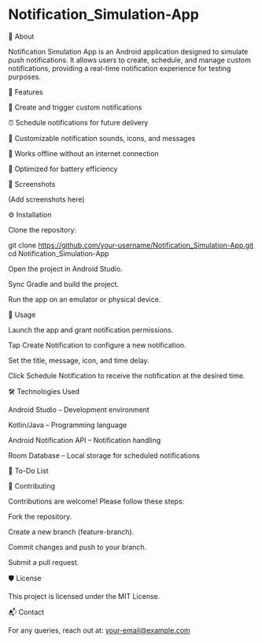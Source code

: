 # Notification_Simulation-App
📌 About

Notification Simulation App is an Android application designed to simulate push notifications. It allows users to create, schedule, and manage custom notifications, providing a real-time notification experience for testing purposes.

🚀 Features

🔔 Create and trigger custom notifications

⏰ Schedule notifications for future delivery

🎨 Customizable notification sounds, icons, and messages

📡 Works offline without an internet connection

🔋 Optimized for battery efficiency

📱 Screenshots

(Add screenshots here)

⚙️ Installation

Clone the repository:

git clone https://github.com/your-username/Notification_Simulation-App.git
cd Notification_Simulation-App

Open the project in Android Studio.

Sync Gradle and build the project.

Run the app on an emulator or physical device.

📜 Usage

Launch the app and grant notification permissions.

Tap Create Notification to configure a new notification.

Set the title, message, icon, and time delay.

Click Schedule Notification to receive the notification at the desired time.

🛠 Technologies Used

Android Studio – Development environment

Kotlin/Java – Programming language

Android Notification API – Notification handling

Room Database – Local storage for scheduled notifications

📝 To-Do List



🤝 Contributing

Contributions are welcome! Please follow these steps:

Fork the repository.

Create a new branch (feature-branch).

Commit changes and push to your branch.

Submit a pull request.

🛡️ License

This project is licensed under the MIT License.

📬 Contact

For any queries, reach out at: your-email@example.com
